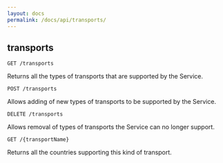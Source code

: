 ```yaml
---
layout: docs
permalink: /docs/api/transports/
---
```


## transports

```
GET /transports
```

Returns all the types of transports that are supported by the Service.


```
POST /transports
```

Allows adding of new types of transports to be supported by the Service.


```
DELETE /transports
```

Allows removal of types of transports the Service can no longer support.


```
GET /{transportName}
```

Returns all the countries supporting this kind of transport.
